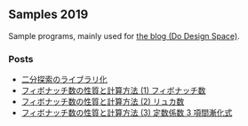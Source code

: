 ## Samples 2019
Sample programs, mainly used for [the blog (Do Design Space)](https://sakapon.wordpress.com/).

### Posts
- [二分探索のライブラリ化](https://sakapon.wordpress.com/2019/12/20/binary-search/)
- [フィボナッチ数の性質と計算方法 (1) フィボナッチ数](https://mathlog.info/articles/2382)
- [フィボナッチ数の性質と計算方法 (2) リュカ数](https://mathlog.info/articles/2396)
- [フィボナッチ数の性質と計算方法 (3) 定数係数 3 項間漸化式](https://mathlog.info/articles/2408)
